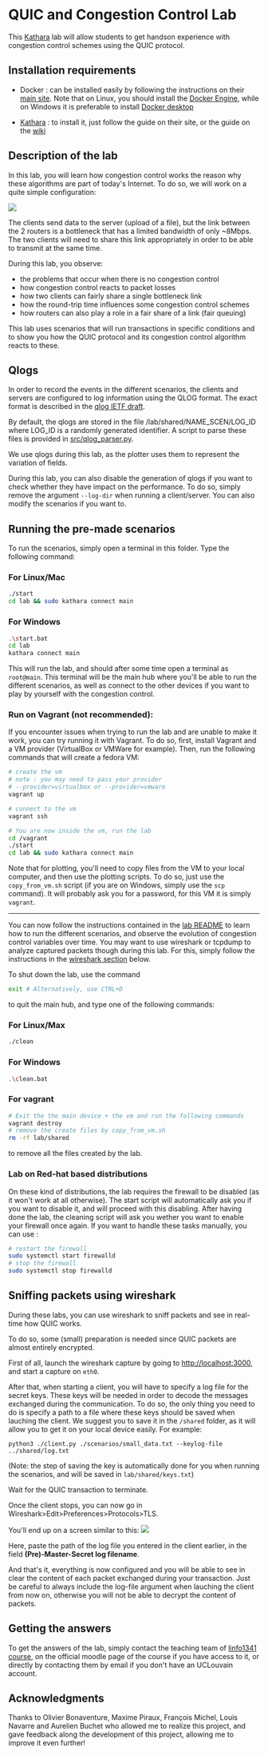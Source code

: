 # QUIC and Congestion Control Lab

This [Kathara](https://www.kathara.org/) lab will allow students to get handson experience with congestion control schemes using the QUIC protocol.

## Installation requirements

- Docker : can be installed easily by following the instructions on their [main site](https://docs.docker.com/get-docker/). Note that on Linux, you should install the [Docker Engine](https://docs.docker.com/engine/install/), while on Windows it is preferable to install [Docker desktop](https://docs.docker.com/desktop/install/windows-install/) 
  
- [Kathara](https://www.kathara.org/) : to install it, just follow the guide on their site, or the guide on the [wiki](https://github.com/KatharaFramework/Kathara/wiki)

## Description of the lab

In this lab, you will learn how congestion control works the reason why these algorithms are part of today's Internet.
To do so, we will work on a quite simple configuration:

![](images/topology_student.drawio.png)

The clients send data to the server (upload of a file), but the link between the 2 routers is a bottleneck that has a limited bandwidth of only ~8Mbps. The two clients will need to share this link appropriately in order to be able to transmit at the same time.

During this lab, you observe:
- the problems that occur when there is no congestion control
- how congestion control reacts to packet losses
- how two clients can  fairly share a single bottleneck link
- how the round-trip time influences some congestion control schemes 
- how routers can also play a role in a fair share of a link (fair queuing)

This lab uses scenarios that will run transactions in specific conditions and to show you how the QUIC protocol and its congestion control algorithm reacts to these.

## Qlogs

In order to record the events in the different scenarios, the clients and servers are configured to log information using the QLOG format. The exact format is described in the [qlog IETF draft](https://datatracker.ietf.org/doc/draft-ietf-quic-qlog-main-schema/).

By default, the qlogs are stored in the file /lab/shared/NAME_SCEN/LOG_ID where LOG_ID is a randomly generated identifier. A script to parse these files is provided in [src/qlog_parser.py](src/qlog_parser.py).

We use qlogs during this lab, as the plotter uses them to represent the variation of fields.

During this lab, you can also disable the generation of qlogs if you want to check whether they have impact on the performance. To do so, simply remove the argument `--log-dir` when running a client/server. You can also modify the scenarios if you want to.

## Running the pre-made scenarios

To run the scenarios, simply open a terminal in this folder. Type the following command:

### For Linux/Mac
```bash
./start
cd lab && sudo kathara connect main
```
### For Windows
```bash
.\start.bat
cd lab
kathara connect main
```

This will run the lab, and should after some time open a terminal as `root@main`. This terminal will be the main hub where you'll be able to run the different scenarios, as well as connect to the other devices if you want to play by yourself with the congestion control.

### Run on Vagrant (not recommended):
If you encounter issues when trying to run the lab and are unable to make it work, you can try running it with Vagrant. To do so, first, install Vagrant and a VM provider (VirtualBox or VMWare for example). Then, run the following commands that will create a fedora VM:

```bash
# create the vm
# note : you may need to pass your provider
# --provider=virtualbox or --provider=vmware
vagrant up  

# connect to the vm
vagrant ssh

# You are now inside the vm, run the lab
cd /vagrant
./start
cd lab && sudo kathara connect main
```

Note that for plotting, you'll need to copy files from the VM to your local computer, and then use the plotting scripts. To do so, just use the `copy_from_vm.sh` script (if you are on Windows, simply use the `scp` command). It will probably ask you for a password, for this VM it is simply `vagrant`.

---

You can now follow the instructions contained in the [lab README](lab/README.md) to learn how to run the different scenarios, and observe the evolution of congestion control variables over time. You may want to use wireshark or tcpdump to analyze captured packets though during this lab. For this, simply follow the instructions in the [wireshark section](#sniffing-packets-using-wireshark) below.

To shut down the lab, use the command 
```bash
exit # Alternatively, use CTRL+D
```
to quit the main hub, and type one of the following commands:
### For Linux/Max
```bash
./clean 
```
### For Windows
```bash
.\clean.bat
```
### For vagrant
```bash
# Exit the the main device + the vm and run the following commands
vagrant destroy
# remove the create files by copy_from_vm.sh
rm -rf lab/shared  
``` 
to remove all the files created by the lab.

### Lab on Red-hat based distributions

On these kind of distributions, the lab requires the firewall to be disabled (as it won't work at all otherwise). The start script will automatically ask you if you want to disable it, and will proceed with this disabling. After having done the lab, the cleaning script will ask you wether you want to enable your firewall once again. If you want to handle these tasks manually, you can use :
```bash
# restart the firewall
sudo systemctl start firewalld  
# stop the firewall
sudo systemctl stop firewalld   
```

## Sniffing packets using wireshark

During these labs, you can use wireshark to sniff packets and see in real-time how QUIC works.

To do so, some (small) preparation is needed since QUIC packets are almost entirely encrypted.

First of all, launch the wireshark capture by going to [http://localhost:3000](http://localhost:3000), and start a capture on `eth0`.

After that, when starting a client, you will have to specify a log file for the secret keys. These keys will be needed in order to decode the messages exchanged during the communication. To do so, the only thing you need to do is specify a path to a file where these keys should be saved when lauching the client. We suggest you to save it in the `/shared` folder, as it will allow you to get it on your local device easily. For example:

```
python3 ./client.py ./scenarios/small_data.txt --keylog-file ../shared/log.txt
```

(Note: the step of saving the key is automatically done for you when running the scenarios, and will be saved in `lab/shared/keys.txt`)

Wait for the QUIC transaction to terminate.

Once the client stops, you can now go in Wireshark>Edit>Preferences>Protocols>TLS.

You'll end up on a screen similar to this: ![](images/tls_screen.png)

Here, paste the path of the log file you entered in the client earlier, in the field **(Pre)-Master-Secret log filename**. 

And that's it, everything is now configured and you will be able to see in clear the content of each packet exchanged during your transaction. Just be careful to always include the log-file argument when lauching the client from now on, otherwise you will not be able to decrypt the content of packets.

## Getting the answers

To get the answers of the lab, simply contact the teaching team of [linfo1341 course](https://uclouvain.be/cours-2023-linfo1341), on the official moodle page of the course if you have access to it, or directly by contacting them by email if you don't have an UCLouvain account.

## Acknowledgments
Thanks to Olivier Bonaventure, Maxime Piraux, François Michel, Louis Navarre and Aurelien Buchet who allowed me to realize this project, and gave feedback along the development of this project, allowing me to improve it even further!

